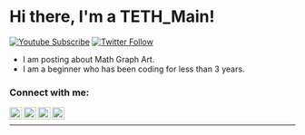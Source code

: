 # Hi there, I'm a TETH_Main!

[![Youtube Subscribe](https://img.shields.io/youtube/channel/views/UCTTG4vvEe1KZhIy7DgwnxzA?label=TETH_Main&style=for-the-badge&logo=youtube)](http://www.youtube.com/channel/UCTTG4vvEe1KZhIy7DgwnxzA?sub_confirmation=1)
[![Twitter Follow](https://img.shields.io/twitter/follow/TETH_Main?color=1DA1F2&logo=twitter&style=for-the-badge)](https://twitter.com/intent/follow?original_referer=https%3A%2F%2Fgithub.com%2FTETH_Main&screen_name=TETH_Main)

- I am posting about Math Graph Art.
- I am a beginner who has been coding for less than 3 years.

### Connect with me:

[<img align="left" alt="TETH_Main | YouTube" width="22px" src="https://cdn.jsdelivr.net/npm/simple-icons@v3/icons/youtube.svg" />][youtube]
[<img align="left" alt="TETH_Main| Twitter" width="22px" src="https://cdn.jsdelivr.net/npm/simple-icons@v3/icons/twitter.svg" />][twitter]
[<img align="left" alt="TETH_Main | Reddit" width="22px" src="https://cdn.jsdelivr.net/npm/simple-icons@v3/icons/reddit.svg" />][reddit]
[<img align="left" alt="TETH_Main | Discord" width="22px" src="https://cdn.jsdelivr.net/npm/simple-icons@v3/icons/discord.svg" />][discord]


<br />

---

[twitter]: https://twitter.com/TETH_Main
[youtube]: https://www.youtube.com/@TETH_Main
[reddit]: https://www.reddit.com/user/TETH_Main
[discord]: https://discordapp.com/users/693777028230414366
